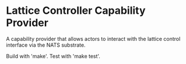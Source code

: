 # Lattice Controller Capability Provider

A capability provider that allows actors to interact with the lattice control interface via
the NATS substrate.

Build with 'make'. Test with 'make test'.

